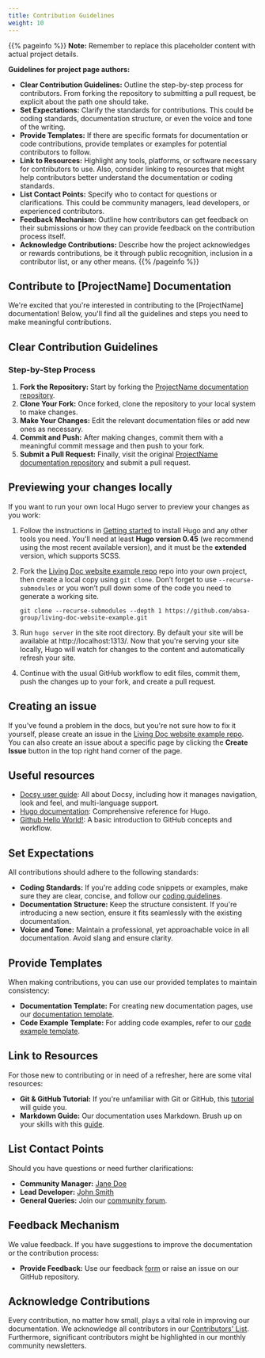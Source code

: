 ```yaml
---
title: Contribution Guidelines
weight: 10
---
```


{{% pageinfo %}}
**Note:** Remember to replace this placeholder content with actual project details.

**Guidelines for project page authors:**
- **Clear Contribution Guidelines:** Outline the step-by-step process for contributors. From forking the repository to submitting a pull request, be explicit about the path one should take.
- **Set Expectations:** Clarify the standards for contributions. This could be coding standards, documentation structure, or even the voice and tone of the writing.
- **Provide Templates:** If there are specific formats for documentation or code contributions, provide templates or examples for potential contributors to follow.
- **Link to Resources:** Highlight any tools, platforms, or software necessary for contributors to use. Also, consider linking to resources that might help contributors better understand the documentation or coding standards.
- **List Contact Points:** Specify who to contact for questions or clarifications. This could be community managers, lead developers, or experienced contributors.
- **Feedback Mechanism:** Outline how contributors can get feedback on their submissions or how they can provide feedback on the contribution process itself.
- **Acknowledge Contributions:** Describe how the project acknowledges or rewards contributions, be it through public recognition, inclusion in a contributor list, or any other means.
{{% /pageinfo %}}

## Contribute to [ProjectName] Documentation

We're excited that you're interested in contributing to the [ProjectName] documentation! Below, you'll find all the guidelines and steps you need to make meaningful contributions.

## Clear Contribution Guidelines

### Step-by-Step Process

1. **Fork the Repository:** Start by forking the [ProjectName documentation repository](#).
2. **Clone Your Fork:** Once forked, clone the repository to your local system to make changes.
3. **Make Your Changes:** Edit the relevant documentation files or add new ones as necessary.
4. **Commit and Push:** After making changes, commit them with a meaningful commit message and then push to your fork.
5. **Submit a Pull Request:** Finally, visit the original [ProjectName documentation repository](#) and submit a pull request.

## Previewing your changes locally

If you want to run your own local Hugo server to preview your changes as you work:

1. Follow the instructions in [Getting started](/docs/getting-started) to install Hugo and any other tools you need. You'll need at least **Hugo version 0.45** (we recommend using the most recent available version), and it must be the **extended** version, which supports SCSS.
2. Fork the [Living Doc website example repo](https://github.com/absa-group/living-doc-website-example) repo into your own project, then create a local copy using `git clone`. Don’t forget to use `--recurse-submodules` or you won’t pull down some of the code you need to generate a working site.

    ```
    git clone --recurse-submodules --depth 1 https://github.com/absa-group/living-doc-website-example.git
    ```

3. Run `hugo server` in the site root directory. By default your site will be available at http://localhost:1313/. Now that you're serving your site locally, Hugo will watch for changes to the content and automatically refresh your site.
4. Continue with the usual GitHub workflow to edit files, commit them, push the
   changes up to your fork, and create a pull request.

## Creating an issue

If you've found a problem in the docs, but you're not sure how to fix it yourself, please create an issue in the [Living Doc website example repo](https://github.com/absa-group/living-doc-website-example/issues). You can also create an issue about a specific page by clicking the **Create Issue** button in the top right hand corner of the page.

## Useful resources

* [Docsy user guide](https://www.docsy.dev/docs/): All about Docsy, including how it manages navigation, look and feel, and multi-language support.
* [Hugo documentation](https://gohugo.io/documentation/): Comprehensive reference for Hugo.
* [Github Hello World!](https://guides.github.com/activities/hello-world/): A basic introduction to GitHub concepts and workflow.

## Set Expectations

All contributions should adhere to the following standards:

- **Coding Standards:** If you're adding code snippets or examples, make sure they are clear, concise, and follow our [coding guidelines](#).
- **Documentation Structure:** Keep the structure consistent. If you're introducing a new section, ensure it fits seamlessly with the existing documentation.
- **Voice and Tone:** Maintain a professional, yet approachable voice in all documentation. Avoid slang and ensure clarity.

## Provide Templates

When making contributions, you can use our provided templates to maintain consistency:

- **Documentation Template:** For creating new documentation pages, use our [documentation template](#).
- **Code Example Template:** For adding code examples, refer to our [code example template](#).

## Link to Resources

For those new to contributing or in need of a refresher, here are some vital resources:

- **Git & GitHub Tutorial:** If you're unfamiliar with Git or GitHub, this [tutorial](#) will guide you.
- **Markdown Guide:** Our documentation uses Markdown. Brush up on your skills with this [guide](#).

## List Contact Points

Should you have questions or need further clarifications:

- **Community Manager:** [Jane Doe](mailto:jane.doe@example.com)
- **Lead Developer:** [John Smith](mailto:john.smith@example.com)
- **General Queries:** Join our [community forum](#).

## Feedback Mechanism

We value feedback. If you have suggestions to improve the documentation or the contribution process:

- **Provide Feedback:** Use our feedback [form](#) or raise an issue on our GitHub repository.

## Acknowledge Contributions

Every contribution, no matter how small, plays a vital role in improving our documentation. We acknowledge all contributors in our [Contributors' List](#). Furthermore, significant contributors might be highlighted in our monthly community newsletters.


